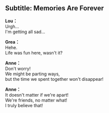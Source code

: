 # 

  
## Subtitle: Memories Are Forever
  
**Lou：**  
Urgh...  
I'm getting all sad...  
  
**Grea：**  
Hehe.  
Life was fun here, wasn't it?  
  
**Anne：**  
Don't worry!  
We might be parting ways,  
but the time we spent together won't disappear!  
  
**Anne：**  
It doesn't matter if we're apart!  
We're friends, no matter what!  
I truly believe that!  
